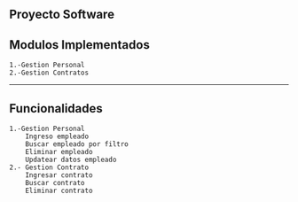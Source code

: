 Proyecto Software
---------------------------
Modulos Implementados
---------------------------
	1.-Gestion Personal
	2.-Gestion Contratos


---------------------------	
Funcionalidades
---------------------------
	1.-Gestion Personal
		Ingreso empleado
		Buscar empleado por filtro
		Eliminar empleado
		Updatear datos empleado
	2.- Gestion Contrato
		Ingresar contrato
		Buscar contrato
		Eliminar contrato
	
	
